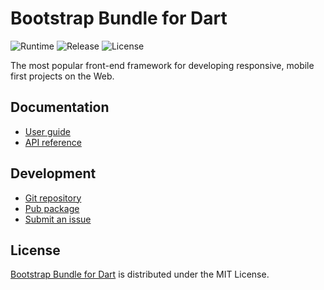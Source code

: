 # Bootstrap Bundle for Dart
![Runtime](https://img.shields.io/badge/dart-%3E%3D2.1-brightgreen.svg) ![Release](https://img.shields.io/pub/v/bootstrap_bundle.svg) ![License](https://img.shields.io/badge/license-MIT-blue.svg)

The most popular front-end framework for developing responsive, mobile first projects on the Web.

## Documentation
- [User guide](https://dev.belin.io/bootstrap.dart)
- [API reference](https://dev.belin.io/bootstrap.dart/api)

## Development
- [Git repository](https://git.belin.io/cedx/bootstrap.dart)
- [Pub package](https://pub.dartlang.org/packages/bootstrap_bundle)
- [Submit an issue](https://github.com/cedx/bootstrap.dart/issues)

## License
[Bootstrap Bundle for Dart](https://dev.belin.io/bootstrap.dart) is distributed under the MIT License.
